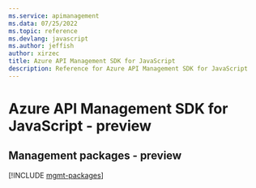 ```yaml
---
ms.service: apimanagement
ms.data: 07/25/2022
ms.topic: reference
ms.devlang: javascript
ms.author: jeffish
author: xirzec
title: Azure API Management SDK for JavaScript
description: Reference for Azure API Management SDK for JavaScript
---
```

# Azure API Management SDK for JavaScript - preview

## Management packages - preview
[!INCLUDE [mgmt-packages](api-management-mgmt-index.md)]
